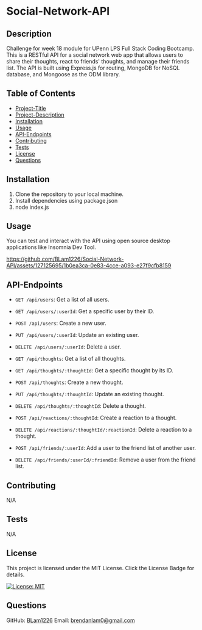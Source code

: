 # Social-Network-API

## Description 
Challenge for week 18 module for UPenn LPS Full Stack Coding Bootcamp. This is a RESTful API for a social network web app that allows users to share their thoughts, react to friends' thoughts, and manage their friends list. The API is built using Express.js for routing, MongoDB for NoSQL database, and Mongoose as the ODM library. 

## Table of Contents
* [Project-Title](#project-title)
* [Project-Description](#project-description)
* [Installation](#installation)
* [Usage](#usage)
* [API-Endpoints](#api-endpoints)
* [Contributing](#contributing)
* [Tests](#tests)
* [License](#license)
* [Questions](#questions)

## Installation
1. Clone the repository to your local machine.
2. Install dependencies using package.json
3. node index.js

## Usage
You can test and interact with the API using open source desktop applications like Insomnia Dev Tool.


https://github.com/BLam1226/Social-Network-API/assets/127125695/1b0ea3ca-0e83-4cce-a093-e27f9cfb8159


## API-Endpoints
- `GET /api/users`: Get a list of all users.
- `GET /api/users/:userId`: Get a specific user by their ID.
- `POST /api/users`: Create a new user.
- `PUT /api/users/:userId`: Update an existing user.
- `DELETE /api/users/:userId`: Delete a user.

- `GET /api/thoughts`: Get a list of all thoughts.
- `GET /api/thoughts/:thoughtId`: Get a specific thought by its ID.
- `POST /api/thoughts`: Create a new thought.
- `PUT /api/thoughts/:thoughtId`: Update an existing thought.
- `DELETE /api/thoughts/:thoughtId`: Delete a thought.

- `POST /api/reactions/:thoughtId`: Create a reaction to a thought.
- `DELETE /api/reactions/:thoughtId/:reactionId`: Delete a reaction to a thought.

- `POST /api/friends/:userId`: Add a user to the friend list of another user.
- `DELETE /api/friends/:userId/:friendId`: Remove a user from the friend list.

## Contributing
N/A

## Tests
N/A

## License
This project is licensed under the MIT License. Click the License Badge for details.

[![License: MIT](https://img.shields.io/badge/License-MIT-blue.svg)](https://opensource.org/licenses/MIT)

## Questions
  GitHub: [BLam1226](https://github.com/BLam1226)
  Email: brendanlam0@gmail.com
